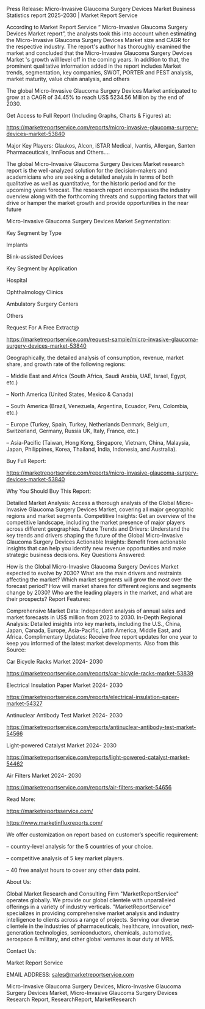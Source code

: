 Press Release: Micro-Invasive Glaucoma Surgery Devices Market Business Statistics report 2025-2030 | Market Report Service

According to Market Report Service “ Micro-Invasive Glaucoma Surgery Devices Market report”, the analysts took this into account when estimating the Micro-Invasive Glaucoma Surgery Devices Market size and CAGR for the respective industry. The report's author has thoroughly examined the market and concluded that the Micro-Invasive Glaucoma Surgery Devices Market 's growth will level off in the coming years. In addition to that, the prominent qualitative information added in the report includes Market trends, segmentation, key companies, SWOT, PORTER and PEST analysis, market maturity, value chain analysis, and others

The global Micro-Invasive Glaucoma Surgery Devices Market anticipated to grow at a CAGR of 34.45% to reach US$ 5234.56 Million by the end of 2030.

Get Access to Full Report (Including Graphs, Charts & Figures) at:

https://marketreportservice.com/reports/micro-invasive-glaucoma-surgery-devices-market-53840

Major Key Players: Glaukos, Alcon, iSTAR Medical, Ivantis, Allergan, Santen Pharmaceuticals, InnFocus and Others….

The global Micro-Invasive Glaucoma Surgery Devices Market research report is the well-analyzed solution for the decision-makers and academicians who are seeking a detailed analysis in terms of both qualitative as well as quantitative, for the historic period and for the upcoming years forecast. The research report encompasses the industry overview along with the forthcoming threats and supporting factors that will drive or hamper the market growth and provide opportunities in the near future

Micro-Invasive Glaucoma Surgery Devices Market Segmentation:

Key Segment by Type

Implants

Blink-assisted Devices

Key Segment by Application

Hospital

Ophthalmology Clinics

Ambulatory Surgery Centers

Others

Request For A Free Extract@

https://marketreportservice.com/request-sample/micro-invasive-glaucoma-surgery-devices-market-53840

Geographically, the detailed analysis of consumption, revenue, market share, and growth rate of the following regions:

– Middle East and Africa (South Africa, Saudi Arabia, UAE, Israel, Egypt, etc.)

– North America (United States, Mexico & Canada)

– South America (Brazil, Venezuela, Argentina, Ecuador, Peru, Colombia, etc.)

– Europe (Turkey, Spain, Turkey, Netherlands Denmark, Belgium, Switzerland, Germany, Russia UK, Italy, France, etc.)

– Asia-Pacific (Taiwan, Hong Kong, Singapore, Vietnam, China, Malaysia, Japan, Philippines, Korea, Thailand, India, Indonesia, and Australia).

Buy Full Report:

https://marketreportservice.com/reports/micro-invasive-glaucoma-surgery-devices-market-53840

Why You Should Buy This Report:

Detailed Market Analysis: Access a thorough analysis of the Global Micro-Invasive Glaucoma Surgery Devices Market, covering all major geographic regions and market segments.
Competitive Insights: Get an overview of the competitive landscape, including the market presence of major players across different geographies.
Future Trends and Drivers: Understand the key trends and drivers shaping the future of the Global Micro-Invasive Glaucoma Surgery Devices
Actionable Insights: Benefit from actionable insights that can help you identify new revenue opportunities and make strategic business decisions.
Key Questions Answered:

How is the Global Micro-Invasive Glaucoma Surgery Devices Market expected to evolve by 2030?
What are the main drivers and restraints affecting the market?
Which market segments will grow the most over the forecast period?
How will market shares for different regions and segments change by 2030?
Who are the leading players in the market, and what are their prospects?
Report Features:

Comprehensive Market Data: Independent analysis of annual sales and market forecasts in US$ million from 2023 to 2030.
In-Depth Regional Analysis: Detailed insights into key markets, including the U.S., China, Japan, Canada, Europe, Asia-Pacific, Latin America, Middle East, and Africa.
Complimentary Updates: Receive free report updates for one year to keep you informed of the latest market developments.
Also from this Source:

Car Bicycle Racks Market 2024- 2030

https://marketreportservice.com/reports/car-bicycle-racks-market-53839

Electrical Insulation Paper Market 2024- 2030

https://marketreportservice.com/reports/electrical-insulation-paper-market-54327

Antinuclear Antibody Test Market 2024- 2030

https://marketreportservice.com/reports/antinuclear-antibody-test-market-54566

Light-powered Catalyst Market 2024- 2030

https://marketreportservice.com/reports/light-powered-catalyst-market-54462

Air Filters Market 2024- 2030

https://marketreportservice.com/reports/air-filters-market-54656

Read More:

https://marketreportsservice.com/

https://www.marketinfluxreports.com/

We offer customization on report based on customer’s specific requirement:

– country-level analysis for the 5 countries of your choice.

– competitive analysis of 5 key market players.

– 40 free analyst hours to cover any other data point.

About Us:

Global Market Research and Consulting Firm "MarketReportService" operates globally. We provide our global clientele with unparalleled offerings in a variety of industry verticals. "MarketReportService" specializes in providing comprehensive market analysis and industry intelligence to clients across a range of projects. Serving our diverse clientele in the industries of pharmaceuticals, healthcare, innovation, next-generation technologies, semiconductors, chemicals, automotive, aerospace & military, and other global ventures is our duty at MRS.

Contact Us:

Market Report Service

EMAIL ADDRESS: sales@marketreportservice.com

Micro-Invasive Glaucoma Surgery Devices, Micro-Invasive Glaucoma Surgery Devices Market, Micro-Invasive Glaucoma Surgery Devices Research Report, ResearchReport, MarketResearch

